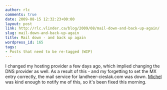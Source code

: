 ```yaml
---
author: rlc
comments: true
date: 2009-08-15 12:32:23+00:00
layout: post
link: http://rlc.vlinder.ca/blog/2009/08/mail-down-and-back-up-again/
slug: mail-down-and-back-up-again
title: Mail down - and back up again
wordpress_id: 165
tags:
- Posts that need to be re-tagged (WIP)
---
```


I changed my hosting provider a few days ago, which implied changing the DNS provider as well. As a result of this - and my forgetting to set the MX entry correctly, the mail service for landheer-cieslak.com was down. [Michel](http://michelf.ca) was kind enough to notify me of this, so it's been fixed this morning.
